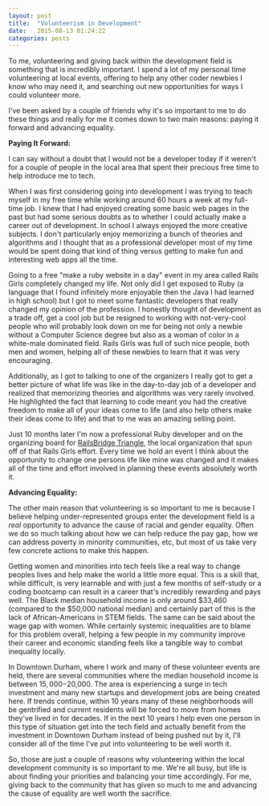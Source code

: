 ```yaml
---
layout: post
title:  "Volunteerism in Development"
date:   2015-08-13 01:24:22
categories: posts
---
```

To me, volunteering and giving back within the development field is something that is
incredibly important. I spend a lot of my personal time volunteering at local events, offering to help
any other coder newbies I know who may need it, and searching out new opportunities for ways
I could volunteer more.

I've been asked by a couple of friends why it's so important to me to do these things and really for me
it comes down to two main reasons: paying it forward and advancing equality.

**Paying It Forward:**

I can say without a doubt that I would not be a developer today if it weren't for a couple of people
in the local area that spent their precious free time to help introduce me to tech.

When I was first considering going into development I was trying to teach myself in my free time while
working around 60 hours a week at my full-time job. I knew that I had enjoyed creating
some basic web pages in the past but had some serious doubts as to whether I could actually make a
career out of development. In school I always enjoyed the more creative subjects.
I don't particularly enjoy memorizing a bunch of theories and algorithms and I thought that
as a professional developer most of my time would be spent doing that kind of thing
versus getting to make fun and interesting web apps all the time.

Going to a free "make a ruby website in a day" event in my area called Rails Girls completely
changed my life. Not only did I get exposed to Ruby (a language that I found infinitely more
enjoyable then the Java I had learned in high school) but I got to meet some fantastic developers
that really changed my opinion of the profession. I honestly thought of development as a trade off,
get a cool job but be resigned to working with not-very-cool people who will probably look down on me
for being not only a newbie without a Computer Science degree but also as a woman of color in a white-male dominated
field. Rails Girls was full of such nice people, both men and women, helping all of these newbies to learn
that it was very encouraging.

Additionally, as I got to talking to one of the organizers I really got to get a better picture
of what life was like in the day-to-day job of a developer and realized that memorizing theories and algorithms
was very rarely involved. He highlighted the fact that learning to code meant you had the
creative freedom to make all of your ideas come to life (and also help others make their ideas come to life)
and that to me was an amazing selling point.

Just 10 months later I'm now a professional Ruby developer and on the organizing board for [RailsBridge Triangle](http://railsbridgetriangle.com/),
the local organization that spun off of that Rails Girls effort. Every time we hold an event I think
about the opportunity to change one persons life like mine was changed and it makes all of the time and effort involved
in planning these events absolutely worth it.

**Advancing Equality:**

The other main reason that volunteering is so important to me is because I believe helping
under-represented groups enter the development field is a _real_ opportunity to advance the cause of
racial and gender equality. Often we do so much talking about how we can help reduce the pay gap, how
we can address poverty in minority communities, etc, but most of us take very few concrete
actions to make this happen.

Getting women and minorities into tech feels like a real way to change peoples lives and help make
the world a little more equal. This is a skill that, while difficult, is very learnable and with
just a few months of self-study or a coding bootcamp can result in a career that's incredibly rewarding
and pays well. The Black median household income is only around $33,460 (compared to the $50,000 national median)
and certainly part of this is the lack of African-Americans in STEM fields. The same can be said about the wage gap
with women. While certainly systemic inequalities are to blame for this problem overall, helping a few people
in my community improve their career and economic standing feels like a tangible way to combat inequality locally.

In Downtown Durham, where I work and many of these volunteer events are held, there
are several communities where the median household income is between $15,000-$20,000. The
area is experiencing a surge in tech investment and many new startups and development
jobs are being created here. If trends continue, within 10 years many of these neighborhoods
will be gentrified and current residents will be forced to move from homes they've lived
in for decades. If in the next 10 years I help even one person in this type of situation
get into the tech field and actually benefit from the investment in Downtown Durham instead
of being pushed out by it, I'll consider all of the time I've put into volunteering to be well worth it.

So, those are just a couple of reasons why volunteering within the local development community
is so important to me. We're all busy, but life is about finding your priorities and balancing
your time accordingly. For me, giving back to the community that has given so much to me and
advancing the cause of equality are well worth the sacrifice.
